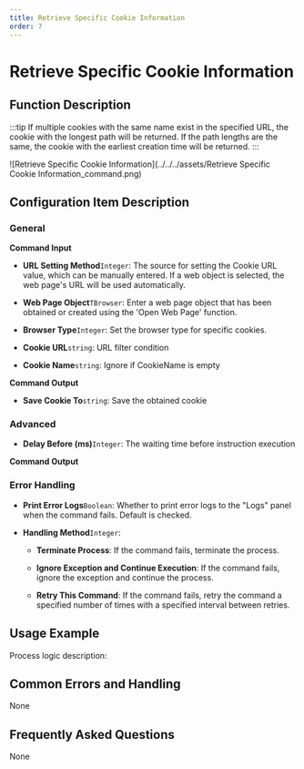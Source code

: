 ```yaml
---
title: Retrieve Specific Cookie Information
order: 7
---
```


# Retrieve Specific Cookie Information

## Function Description

:::tip 
If multiple cookies with the same name exist in the specified URL, the cookie with the longest path will be returned. If the path lengths are the same, the cookie with the earliest creation time will be returned.
:::

![Retrieve Specific Cookie Information](../../../assets/Retrieve Specific Cookie Information_command.png)

## Configuration Item Description

### General

**Command Input**

- **URL Setting Method**`Integer`: The source for setting the Cookie URL value, which can be manually entered. If a web object is selected, the web page's URL will be used automatically.

- **Web Page Object**`TBrowser`: Enter a web page object that has been obtained or created using the 'Open Web Page' function.

- **Browser Type**`Integer`: Set the browser type for specific cookies.

- **Cookie URL**`string`: URL filter condition

- **Cookie Name**`string`: Ignore if CookieName is empty


**Command Output**

- **Save Cookie To**`string`: Save the obtained cookie

### Advanced

- **Delay Before (ms)**`Integer`: The waiting time before instruction execution


**Command Output**

### Error Handling

- **Print Error Logs**`Boolean`: Whether to print error logs to the "Logs" panel when the command fails. Default is checked. 

- **Handling Method**`Integer`:

    - **Terminate Process**: If the command fails, terminate the process.

    - **Ignore Exception and Continue Execution**: If the command fails, ignore the exception and continue the process.

    - **Retry This Command**: If the command fails, retry the command a specified number of times with a specified interval between retries.

## Usage Example

Process logic description:

## Common Errors and Handling

None

## Frequently Asked Questions

None

